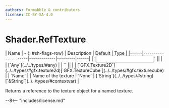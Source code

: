 ```yaml
---
authors: Formabble & contributors
license: CC-BY-SA-4.0
---
```



# Shader.RefTexture

<div class="sh-parameters" markdown="1">
| Name | - {: #sh-flags-row} | Description | Default | Type |
|------|---------------------|-------------|---------|------|
| `<input>` || | | [`Any`](../../types/#any) |
| `<output>` || | | [`GFX.Texture2D`](../../types/#gfx.texture2d)[`GFX.TextureCube`](../../types/#gfx.texturecube) |
| `Name` |  | Name of the texture | `None` | [`String`](../../types/#string)[`&String`](../../types/#contextvar) |

</div>

Returns a reference to the texture object for a named texture.

--8<-- "includes/license.md"

